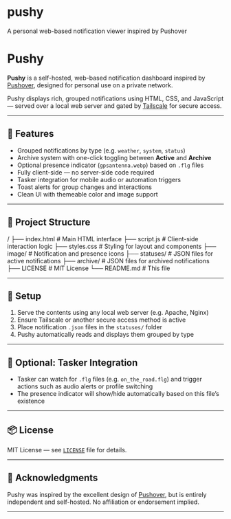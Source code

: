 # pushy
A personal web-based notification viewer inspired by Pushover

# Pushy

**Pushy** is a self-hosted, web-based notification dashboard inspired by [Pushover](https://pushover.net), designed for personal use on a private network.

Pushy displays rich, grouped notifications using HTML, CSS, and JavaScript — served over a local web server and gated by [Tailscale](https://tailscale.com) for secure access.

---

## 🔧 Features

- Grouped notifications by type (e.g. `weather`, `system`, `status`)
- Archive system with one-click toggling between **Active** and **Archive**
- Optional presence indicator (`gpsantenna.webp`) based on `.flg` files
- Fully client-side — no server-side code required
- Tasker integration for mobile audio or automation triggers
- Toast alerts for group changes and interactions
- Clean UI with themeable color and image support

---

## 📂 Project Structure
/
├── index.html # Main HTML interface
├── script.js # Client-side interaction logic
├── styles.css # Styling for layout and components
├── image/ # Notification and presence icons
├── statuses/ # JSON files for active notifications
├── archive/ # JSON files for archived notifications
├── LICENSE # MIT License
└── README.md # This file


---

## 🚀 Setup

1. Serve the contents using any local web server (e.g. Apache, Nginx)
2. Ensure Tailscale or another secure access method is active
3. Place notification `.json` files in the `statuses/` folder
4. Pushy automatically reads and displays them grouped by type

---

## 📱 Optional: Tasker Integration

- Tasker can watch for `.flg` files (e.g. `on_the_road.flg`) and trigger actions such as audio alerts or profile switching
- The presence indicator will show/hide automatically based on this file’s existence

---

## 📦 License

MIT License — see [`LICENSE`](LICENSE) file for details.

---

## 🙏 Acknowledgments

Pushy was inspired by the excellent design of [Pushover](https://pushover.net), but is entirely independent and self-hosted. No affiliation or endorsement implied.

---
